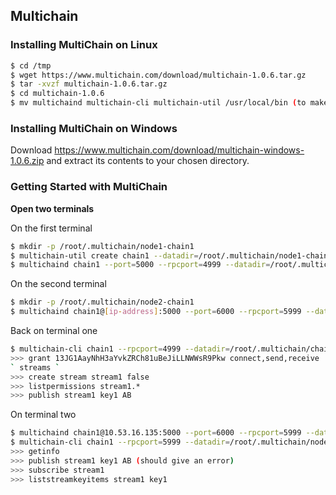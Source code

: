 ## Multichain

### Installing MultiChain on Linux
```bash
$ cd /tmp
$ wget https://www.multichain.com/download/multichain-1.0.6.tar.gz
$ tar -xvzf multichain-1.0.6.tar.gz
$ cd multichain-1.0.6
$ mv multichaind multichain-cli multichain-util /usr/local/bin (to make easily accessible on the command line)
```

### Installing MultiChain on Windows
Download https://www.multichain.com/download/multichain-windows-1.0.6.zip and extract its contents to your chosen directory.

### Getting Started with MultiChain

**Open two terminals**

On the first terminal
```bash
$ mkdir -p /root/.multichain/node1-chain1
$ multichain-util create chain1 --datadir=/root/.multichain/node1-chain1
$ multichaind chain1 --port=5000 --rpcport=4999 --datadir=/root/.multichain/node1-chain1 --daemon 
```

On the second terminal
```bash
$ mkdir -p /root/.multichain/node2-chain1
$ multichaind chain1@[ip-address]:5000 --port=6000 --rpcport=5999 --datadir=/root/.multichain/node2-chain1
```

Back on terminal one
```bash
$ multichain-cli chain1 --rpcport=4999 --datadir=/root/.multichain/chain1
>>> grant 13JG1AayNhH3aYvkZRCh81uBeJiLLNWWsR9Pkw connect,send,receive
` streams `
>>> create stream stream1 false
>>> listpermissions stream1.*
>>> publish stream1 key1 AB
```

On terminal two
```bash
$ multichaind chain1@10.53.16.135:5000 --port=6000 --rpcport=5999 --datadir=/root/.multichain/node2-chain1 --daemon
$ multichain-cli chain1 --rpcport=5999 --datadir=/root/.multichain/node2-chain1/chain1
>>> getinfo
>>> publish stream1 key1 AB (should give an error)
>>> subscribe stream1
>>> liststreamkeyitems stream1 key1
```
